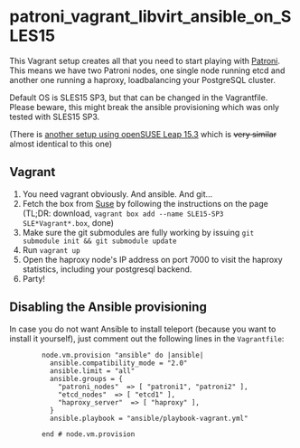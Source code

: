 # patroni_vagrant_libvirt_ansible_on_SLES15

This Vagrant setup creates all that you need to start playing with [Patroni](https://github.com/zalando/patroni/). This means we have two Patroni nodes, one single node running etcd and another one running a haproxy, loadbalancing your PostgreSQL cluster. 

Default OS is SLES15 SP3, but that can be changed in the Vagrantfile. Please beware, this might break the ansible provisioning which was only tested with SLES15 SP3.

(There is [another setup using openSUSE Leap 15.3](https://github.com/johanneskastl/patroni_vagrant_libvirt_ansible_on_openSUSE_Leap15) which is ~~very similar~~ almost identical to this one)

## Vagrant

1. You need vagrant obviously. And ansible. And git...
2. Fetch the box from [Suse](https://www.suse.com/download/sles/) by following the instructions on the page (TL;DR: download, `vagrant box add --name SLE15-SP3 SLE*Vagrant*.box`, done)
3. Make sure the git submodules are fully working by issuing `git submodule init && git submodule update`
4. Run `vagrant up`
5. Open the haproxy node's IP address on port 7000 to visit the haproxy statistics, including your postgresql backend.
6. Party!

## Disabling the Ansible provisioning

In case you do not want Ansible to install teleport (because you want to install it yourself), just comment out the following lines in the `Vagrantfile`:
```
        node.vm.provision "ansible" do |ansible|
          ansible.compatibility_mode = "2.0"
          ansible.limit = "all"
          ansible.groups = {
            "patroni_nodes"  => [ "patroni1", "patroni2" ],
            "etcd_nodes"  => [ "etcd1" ],
            "haproxy_server"  => [ "haproxy" ],
          }
          ansible.playbook = "ansible/playbook-vagrant.yml"

        end # node.vm.provision
```
